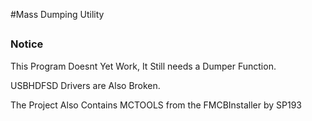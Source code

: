 #Mass Dumping Utility

##

### 

### Notice
This Program Doesnt Yet Work, It Still needs a Dumper Function.

USBHDFSD Drivers are Also Broken. 

The Project Also Contains MCTOOLS from the FMCBInstaller by SP193


